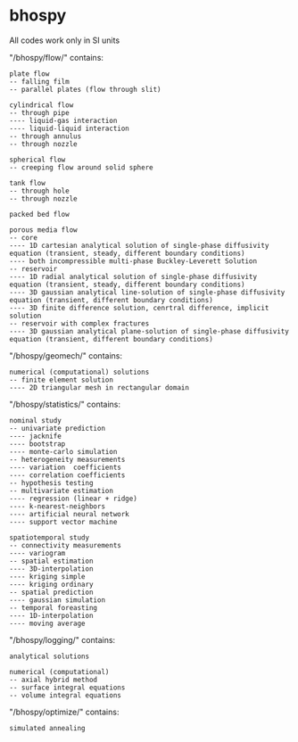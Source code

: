 # bhospy

All codes work only in SI units

"/bhospy/flow/" contains:

    plate flow
    -- falling film
    -- parallel plates (flow through slit)
    
    cylindrical flow
    -- through pipe
    ---- liquid-gas interaction
    ---- liquid-liquid interaction
    -- through annulus
    -- through nozzle
    
    spherical flow
    -- creeping flow around solid sphere
    
    tank flow
    -- through hole
    -- through nozzle
    
    packed bed flow
    
    porous media flow
    -- core
    ---- 1D cartesian analytical solution of single-phase diffusivity equation (transient, steady, different boundary conditions)
    ---- both incompressible multi-phase Buckley-Leverett Solution
    -- reservoir
    ---- 1D radial analytical solution of single-phase diffusivity equation (transient, steady, different boundary conditions)
    ---- 3D gaussian analytical line-solution of single-phase diffusivity equation (transient, different boundary conditions)
    ---- 3D finite difference solution, cenrtral difference, implicit solution
    -- reservoir with complex fractures
    ---- 3D gaussian analytical plane-solution of single-phase diffusivity equation (transient, different boundary conditions)

"/bhospy/geomech/" contains:

    numerical (computational) solutions
    -- finite element solution
    ---- 2D triangular mesh in rectangular domain
	
"/bhospy/statistics/" contains:

    nominal study
    -- univariate prediction
    ---- jacknife
    ---- bootstrap
    ---- monte-carlo simulation
    -- heterogeneity measurements
    ---- variation  coefficients
    ---- correlation coefficients
    -- hypothesis testing
    -- multivariate estimation
    ---- regression (linear + ridge)
    ---- k-nearest-neighbors
    ---- artificial neural network
    ---- support vector machine
    
    spatiotemporal study
    -- connectivity measurements
    ---- variogram
    -- spatial estimation
    ---- 3D-interpolation
    ---- kriging simple
    ---- kriging ordinary
    -- spatial prediction
    ---- gaussian simulation
    -- temporal foreasting
    ---- 1D-interpolation
    ---- moving average
    
"/bhospy/logging/" contains:

    analytical solutions
    
    numerical (computational)
    -- axial hybrid method
    -- surface integral equations
    -- volume integral equations
	
"/bhospy/optimize/" contains:

    simulated annealing
